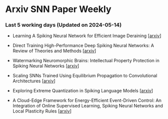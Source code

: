 # Arxiv SNN Paper Weekly


 ### **Last 5 working days (Updated on 2024-05-14)** 


- Learning A Spiking Neural Network for Efficient Image Deraining [[arxiv](https://arxiv.org/abs/2405.06277)]

- Direct Training High-Performance Deep Spiking Neural Networks: A Review of Theories and Methods [[arxiv](https://arxiv.org/abs/2405.04289)]

- Watermarking Neuromorphic Brains: Intellectual Property Protection in Spiking Neural Networks [[arxiv](https://arxiv.org/abs/2405.04049)]

- Scaling SNNs Trained Using Equilibrium Propagation to Convolutional Architectures [[arxiv](https://arxiv.org/abs/2405.02546)]

- Exploring Extreme Quantization in Spiking Language Models [[arxiv](https://arxiv.org/abs/2405.02543)]

- A Cloud-Edge Framework for Energy-Efficient Event-Driven Control: An Integration of Online Supervised Learning, Spiking Neural Networks and Local Plasticity Rules [[arxiv](https://arxiv.org/abs/2405.02316)]

